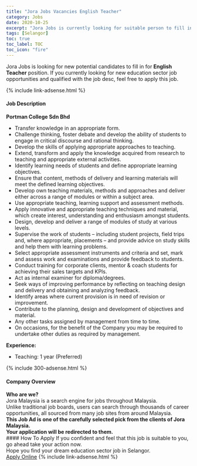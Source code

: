 ```yaml
---
title: "Jora Jobs Vacancies English Teacher" 
category: Jobs 
date: 2020-10-25 
excerpt: "Jora Jobs is currently looking for suitable person to fill in the English Teacher which positioned at Selangor" 
tags: [Selangor] 
toc: true 
toc_label: TOC 
toc_icon: "fire" 
--- 
```


<p>Jora Jobs is looking for new potential candidates to fill in for <b>English Teacher</b> position. If you currently looking for new education sector job opportunities and qualified with the job desc, feel free to apply this job.
</p>{% include link-adsense.html %} 
<div><div><h4>Job Description</h4></div><div><div><span><div><div><strong>Portman College Sdn Bhd</strong></div><ul><li>Transfer knowledge in an appropriate form.</li><li>Challenge thinking, foster debate and develop the ability of students to engage in critical discourse and rational thinking.</li><li>Develop the skills of applying appropriate approaches to teaching.</li><li>Extend, transform and apply the knowledge acquired from research to teaching and appropriate external activities.</li><li>Identify learning needs of students and define appropriate learning objectives.</li><li>Ensure that content, methods of delivery and learning materials will meet the defined learning objectives.</li><li>Develop own teaching materials, methods and approaches and deliver either across a range of modules or within a subject area.</li><li>Use appropriate teaching, learning support and assessment methods.</li><li>Apply innovative and appropriate teaching techniques and material, which create interest, understanding and enthusiasm amongst students.</li><li>Design, develop and deliver a range of modules of study at various levels.</li><li>Supervise the work of students &#8211; including student projects, field trips and, where appropriate, placements &#8211; and provide advice on study skills and help them with learning problems.</li><li>Select appropriate assessment instruments and criteria and set, mark and assess work and examinations and provide feedback to students.</li><li>Conduct training for corporate clients, mentor &amp; coach students for achieving their sales targets and KPIs.</li><li>Act as internal examiner for diploma/degrees.</li><li>Seek ways of improving performance by reflecting on teaching design and delivery and obtaining and analyzing feedback.</li><li>Identify areas where current provision is in need of revision or improvement.</li><li>Contribute to the planning, design and development of objectives and material.</li><li>Any other tasks assigned by management from time to time.</li><li>On occasions, for the benefit of the Company you may be required to undertake other duties as required by management.</li></ul><div><strong>Experience:</strong></div><ul><li>Teaching: 1 year (Preferred)</li></ul></div></span></div></div></div> 
{% include 300-adsense.html %} 
<div><div><h4>Company Overview</h4></div><div><div><span><div><div>
<strong>Who are we?</strong></div>
<div>
	Jora Malaysia is a search engine for jobs throughout Malaysia.<br>
	Unlike traditional job boards, users can search through thousands of career opportunities, all sourced from many job sites from around Malaysia.&#160;</div>
<div>
<div>
<strong>This Job Ad is one of the carefully selected pick from the clients of Jora Malaysia.</strong></div>
<div>
<strong>Your application will be redirected to them.</strong></div>
</div></div></span></div></div></div> 
#### How To Apply 
If you confident and feel that this job is suitable to you, go ahead take your action now. <br/> 
Hope you find your dream education sector job in Selangor. <br/> 
<a href="https://www.jobstreet.com.my/en/job/english-teacher-4411383?jobId=jobstreet-my-job-4411383" class="btn btn--info" target="_blank" rel="nofollow noopenner">Apply Online</a> 
{% include link-adsense.html %} 